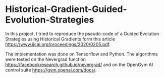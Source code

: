 # Historical-Gradient-Guided-Evolution-Strategies
In this project, I tried to reproduce the pseudo-code of a Guided Evolution Strategies using Historical Gradients form this article https://www.ijcai.org/proceedings/2020/0205.pdf.

The implementation was done on Tensorflow and Python. The algorithms were tested on the Nevergrad function https://facebookresearch.github.io/nevergrad/ and on the OpenGym AI control suite https://gym.openai.com/docs/. 
